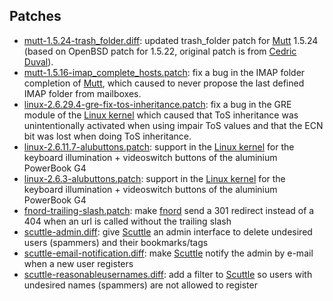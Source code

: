 <h2>Patches</h2>

<ul>
<li><a href="mutt-1.5.24-trash_folder.diff">mutt-1.5.24-trash_folder.diff</a>: updated trash_folder patch for <a href="http://www.mutt.org/">Mutt</a> 1.5.24 (based on OpenBSD patch for 1.5.22, original patch is from <a href="http://cedricduval.free.fr/mutt/patches/">Cedric Duval</a>).</li>
<li><a href="mutt-1.5.16-imap_complete_hosts.patch">mutt-1.5.16-imap_complete_hosts.patch</a>: fix a bug in the IMAP folder completion of <a href="http://www.mutt.org/">Mutt</a>, which caused to never propose the last defined IMAP folder from mailboxes.</li>
<li><a href="linux-2.6.29.4-gre-fix-tos-inheritance.patch">linux-2.6.29.4-gre-fix-tos-inheritance.patch</a>: fix a bug in the GRE module of the <a href="https://www.kernel.org/">Linux kernel</a> which caused that ToS inheritance was unintentionally activated when using impair ToS values and that the ECN bit was lost when doing ToS inheritance.</li>
<li><a href="linux-2.6.11.7-alubuttons.patch">linux-2.6.11.7-alubuttons.patch</a>: support in the <a href="https://www.kernel.org/">Linux kernel</a> for the keyboard illumination + videoswitch buttons of the aluminium PowerBook G4</li>
<li><a href="linux-2.6.3-alubuttons.patch">linux-2.6.3-alubuttons.patch</a>: support in the <a href="https://www.kernel.org/">Linux kernel</a> for the keyboard illumination + videoswitch buttons of the aluminium PowerBook G4</li>
<li><a href="fnord-trailing-slash.patch">fnord-trailing-slash.patch</a>: make <a href="http://www.fefe.de/fnord/">fnord</a> send a 301 redirect instead of a 404 when an url is called without the trailing slash</li>
<li><a href="scuttle-admin.diff">scuttle-admin.diff</a>: give <a href="http://scuttle.org/">Scuttle</a> an admin interface to delete undesired users (spammers) and their bookmarks/tags</li>
<li><a href="scuttle-email-notification.diff">scuttle-email-notification.diff</a>: make <a href="http://scuttle.org/">Scuttle</a> notify the admin by e-mail when a new user registers</li>
<li><a href="scuttle-reasonableusernames.diff">scuttle-reasonableusernames.diff</a>: add a filter to <a href="http://scuttle.org/">Scuttle</a> so users with undesired names (spammers) are not allowed to register</li>
</ul>

